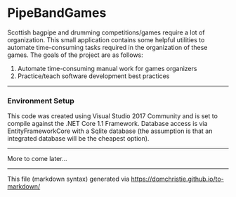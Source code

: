 # PipeBandGames

Scottish bagpipe and drumming competitions/games require a lot of organization. This small application contains some helpful utilities to automate time-consuming tasks required in the organization of these games. The goals of the project are as follows:

1.  Automate time-consuming manual work for games organizers
2.  Practice/teach software development best practices

* * *

### Environment Setup

This code was created using Visual Studio 2017 Community and is set to compile against the .NET Core 1.1 Framework. Database access is via EntityFrameworkCore with a Sqlite database (the assumption is that an integrated database will be the cheapest option).

* * *

More to come later...

* * *

This file (markdown syntax) generated via https://domchristie.github.io/to-markdown/